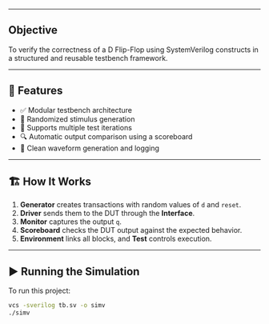 
---

## Objective

To verify the correctness of a D Flip-Flop using SystemVerilog constructs in a structured and reusable testbench framework.

---

## 🚀 Features

- ✅ Modular testbench architecture
- 🧪 Randomized stimulus generation
- 🔁 Supports multiple test iterations
- 🔍 Automatic output comparison using a scoreboard
- 🧾 Clean waveform generation and logging

---

## 🏗️ How It Works

1. **Generator** creates transactions with random values of `d` and `reset`.
2. **Driver** sends them to the DUT through the **Interface**.
3. **Monitor** captures the output `q`.
4. **Scoreboard** checks the DUT output against the expected behavior.
5. **Environment** links all blocks, and **Test** controls execution.

---

## ▶️ Running the Simulation

To run this project:

```bash
vcs -sverilog tb.sv -o simv
./simv
